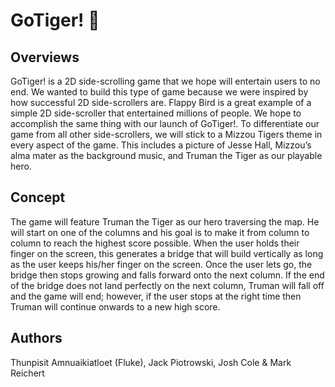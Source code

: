 # GoTiger! 🐯

## Overviews

GoTiger! is a 2D side-scrolling game that we hope will entertain users to no end. We wanted to build this type of game because we were inspired by how successful 2D side-scrollers are. Flappy Bird is a great example of a simple 2D side-scroller that entertained millions of people. We hope to accomplish the same thing with our launch of GoTiger!. To differentiate our game from all other side-scrollers, we will stick to a Mizzou Tigers theme in every aspect of the game. This includes a picture of Jesse Hall, Mizzou’s alma mater as the background music, and Truman the Tiger as our playable hero.
 
## Concept

The game will feature Truman the Tiger as our hero traversing the map. He will start on one of the columns and his goal is to make it from column to column to reach the highest score possible. When the user holds their finger on the screen, this generates a bridge that will build vertically as long as the user keeps his/her finger on the screen. Once the user lets go, the bridge then stops growing and falls forward onto the next column. If the end of the bridge does not land perfectly on the next column, Truman will fall off and the game will end; however, if the user stops at the right time then Truman will continue onwards to a new high score.

## Authors

Thunpisit Amnuaikiatloet (Fluke),
Jack Piotrowski,
Josh Cole &
Mark Reichert
